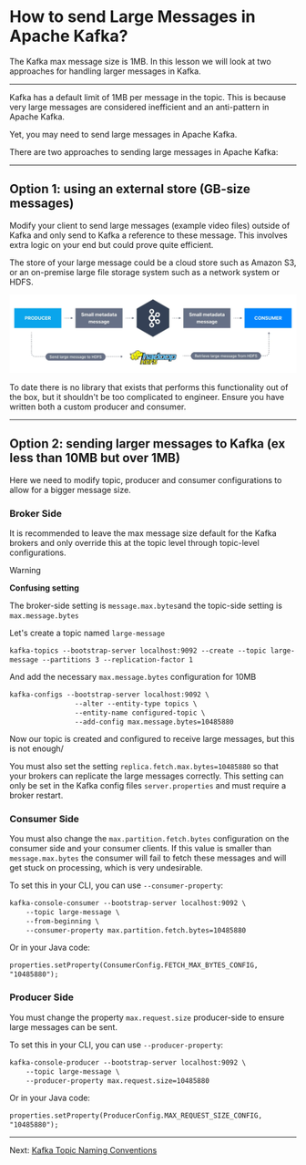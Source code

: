 How to send Large Messages in Apache Kafka?
===========================================

The Kafka max message size is 1MB. In this lesson we will look at two approaches for handling larger messages in Kafka.

* * *

Kafka has a default limit of 1MB per message in the topic. This is because very large messages are considered inefficient and an anti-pattern in Apache Kafka.

Yet, you may need to send large messages in Apache Kafka.

There are two approaches to sending large messages in Apache Kafka:

* * *

Option 1: using an external store (GB-size messages)
----------------------------------------------------

[](#Option-1:-using-an-external-store-(GB-size-messages)-0)

Modify your client to send large messages (example video files) outside of Kafka and only send to Kafka a reference to these message. This involves extra logic on your end but could prove quite efficient.

The store of your large message could be a cloud store such as Amazon S3, or an on-premise large file storage system such as a network system or HDFS.

![Large Kafka Message Diagram showing how you can send large messages in Apache Kafka using an external store and metadata messages that keep within the 1MB message limit recommended for Apache  Kafka.](../../static/images/HDFS.webp "Send Large Kafka Messages with An External Store")

To date there is no library that exists that performs this functionality out of the box, but it shouldn't be too complicated to engineer. Ensure you have written both a custom producer and consumer.

* * *

Option 2: sending larger messages to Kafka (ex less than 10MB but over 1MB)
---------------------------------------------------------------------------

[](#Option-2:-sending-larger-messages-to-Kafka-(ex-less-than-10MB-but-over-1MB)-1)

Here we need to modify topic, producer and consumer configurations to allow for a bigger message size.

### Broker Side

[](#Broker-Side-0)

It is recommended to leave the max message size default for the Kafka brokers and only override this at the topic level through topic-level configurations.

> [!WARNING]
> **Confusing setting**
>
>The broker-side setting is `message.max.bytes`and the topic-side setting is `max.message.bytes`

Let's create a topic named `large-message`

```
kafka-topics --bootstrap-server localhost:9092 --create --topic large-message --partitions 3 --replication-factor 1
```

And add the necessary `max.message.bytes` configuration for 10MB

```
kafka-configs --bootstrap-server localhost:9092 \
                --alter --entity-type topics \
                --entity-name configured-topic \
                --add-config max.message.bytes=10485880
```

Now our topic is created and configured to receive large messages, but this is not enough/

You must also set the setting `replica.fetch.max.bytes=10485880` so that your brokers can replicate the large messages correctly. This setting can only be set in the Kafka config files `server.properties` and must require a broker restart.

### Consumer Side

[](#Consumer-Side-1)

You must also change the `max.partition.fetch.bytes` configuration on the consumer side and your consumer clients. If this value is smaller than `message.max.bytes` the consumer will fail to fetch these messages and will get stuck on processing, which is very undesirable.

To set this in your CLI, you can use `--consumer-property`:

```
kafka-console-consumer --bootstrap-server localhost:9092 \
    --topic large-message \
    --from-beginning \
    --consumer-property max.partition.fetch.bytes=10485880
```

Or in your Java code:

```
properties.setProperty(ConsumerConfig.FETCH_MAX_BYTES_CONFIG, "10485880");
```

### Producer Side

[](#Producer-Side-2)

You must change the property `max.request.size` producer-side to ensure large messages can be sent.

To set this in your CLI, you can use `--producer-property`:

```
kafka-console-producer --bootstrap-server localhost:9092 \
    --topic large-message \
    --producer-property max.request.size=10485880
```

Or in your Java code:

```
properties.setProperty(ProducerConfig.MAX_REQUEST_SIZE_CONFIG, "10485880");
```

---
Next: [Kafka Topic Naming Conventions](https://github.com/AbdoMusk/Apache-Kafka/blob/main/5-%20Kafka%20Advanced%20Concepts/1-%20Kafka%20Topics%20Advanced/9-%20Kafka%20Topic%20Naming%20Conventions.md)